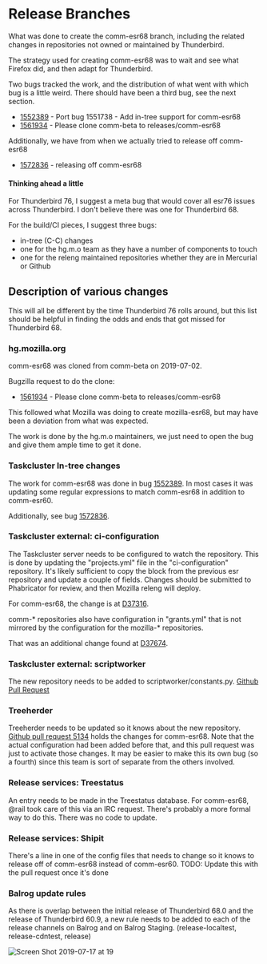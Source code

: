 Release Branches
================

What was done to create the comm-esr68 branch, including the related changes in repositories not owned or maintained by Thunderbird.

The strategy used for creating comm-esr68 was to wait and see what Firefox did, and then adapt for Thunderbird.

Two bugs tracked the work, and the distribution of what went with which bug is a little weird. There should have been a third bug, see the next section.

* [1552389](http://bugzil.la/1552389) - Port bug 1551738 - Add in-tree support for comm-esr68
* [1561934](http://bugzil.la/1561934) - Please clone comm-beta to releases/comm-esr68

Additionally, we have from when we actually tried to release off comm-esr68

* [1572836](http://bugzil.la/1572836) - releasing off comm-esr68

#### Thinking ahead a little

For Thunderbird 76, I suggest a meta bug that would cover all esr76 issues across Thunderbird. I don't believe there was one for Thunderbird 68.

For the build/CI pieces, I suggest three bugs:

* in-tree (C-C) changes
* one for the hg.m.o team as they have a number of components to touch
* one for the releng maintained repositories whether they are in Mercurial or Github

## Description of various changes

This will all be different by the time Thunderbird 76 rolls around, but this list should be helpful in finding the odds and ends that got missed for Thunderbird 68.

### hg.mozilla.org

comm-esr68 was cloned from comm-beta on 2019-07-02.

Bugzilla request to do the clone:

* [1561934](http://bugzil.la/1561934) - Please clone comm-beta to releases/comm-esr68

This followed what Mozilla was doing to create mozilla-esr68, but may have been a deviation from what was expected.

The work is done by the hg.m.o maintainers, we just need to open the bug and give them ample time to get it done.

### Taskcluster In-tree changes

The work for comm-esr68 was done in bug [1552389](http://bugzil.la/1552389). In most cases it was updating some regular expressions to match comm-esr68 in addition to comm-esr60.

Additionally, see bug [1572836](http://bugzil.la/1572836).

### Taskcluster external: ci-configuration

The Taskcluster server needs to be configured to watch the repository. This is done by updating the "projects.yml" file in the "ci-configuration" repository. It's likely sufficient to copy the block from the previous esr repository and update a couple of fields. Changes should be submitted to Phabricator for review, and then Mozilla releng will deploy.

For comm-esr68, the change is at [D37316](https://phabricator.services.mozilla.com/D37316).

comm-* repositories also have configuration in "grants.yml" that is not mirrored by the configuration for the mozilla-* repositories.

That was an additional change found at [D37674](https://phabricator.services.mozilla.com/D37674).

### Taskcluster external: scriptworker

The new repository needs to be added to scriptworker/constants.py.
[Github Pull Request](https://github.com/mozilla-releng/scriptworker/pull/364)

### Treeherder

Treeherder needs to be updated so it knows about the new repository. [Github pull request 5134](https://github.com/mozilla/treeherder/pull/5134) holds the changes for comm-esr68. Note that the actual configuration had been added before that, and this pull request was just to activate those changes.
It may be easier to make this its own bug (so a fourth) since this team is sort of separate from the others involved.

### Release services: Treestatus

An entry needs to be made in the Treestatus database. For comm-esr68, @rail took care of this via an IRC request. There's probably a more formal way to do this. There was no code to update.

### Release services: Shipit

There's a line in one of the config files that needs to change so it knows to release off of comm-esr68 instead of comm-esr60. TODO: Update this with the pull request once it's done

### Balrog update rules

As there is overlap between the initial release of Thunderbird 68.0 and the release of Thunderbird 60.9, a new rule needs to be added to each of the release channels on Balrog and on Balrog Staging. (release-localtest, release-cdntest, release)

![Screen Shot 2019-07-17 at 19](file://media/1138082525.png)




